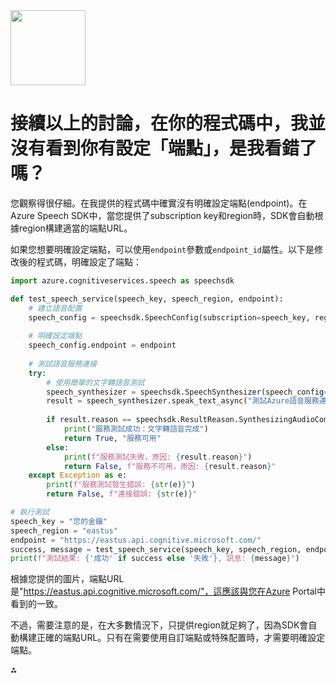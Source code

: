 <img src="https://r2cdn.perplexity.ai/pplx-full-logo-primary-dark%402x.png" class="logo" width="120"/>

# 接續以上的討論，在你的程式碼中，我並沒有看到你有設定「端點」，是我看錯了嗎？

您觀察得很仔細。在我提供的程式碼中確實沒有明確設定端點(endpoint)。在Azure Speech SDK中，當您提供了subscription key和region時，SDK會自動根據region構建適當的端點URL。

如果您想要明確設定端點，可以使用`endpoint`參數或`endpoint_id`屬性。以下是修改後的程式碼，明確設定了端點：

```python
import azure.cognitiveservices.speech as speechsdk

def test_speech_service(speech_key, speech_region, endpoint):
    # 建立語音配置
    speech_config = speechsdk.SpeechConfig(subscription=speech_key, region=speech_region)
    
    # 明確設定端點
    speech_config.endpoint = endpoint
    
    # 測試語音服務連接
    try:
        # 使用簡單的文字轉語音測試
        speech_synthesizer = speechsdk.SpeechSynthesizer(speech_config=speech_config)
        result = speech_synthesizer.speak_text_async("測試Azure語音服務連接").get()
        
        if result.reason == speechsdk.ResultReason.SynthesizingAudioCompleted:
            print("服務測試成功：文字轉語音完成")
            return True, "服務可用"
        else:
            print(f"服務測試失敗，原因: {result.reason}")
            return False, f"服務不可用，原因: {result.reason}"
    except Exception as e:
        print(f"服務測試發生錯誤: {str(e)}")
        return False, f"連接錯誤: {str(e)}"

# 執行測試
speech_key = "您的金鑰"
speech_region = "eastus"
endpoint = "https://eastus.api.cognitive.microsoft.com/"
success, message = test_speech_service(speech_key, speech_region, endpoint)
print(f"測試結果: {'成功' if success else '失敗'}, 訊息: {message}")
```

根據您提供的圖片，端點URL是"https://eastus.api.cognitive.microsoft.com/"，這應該與您在Azure Portal中看到的一致。

不過，需要注意的是，在大多數情況下，只提供region就足夠了，因為SDK會自動構建正確的端點URL。只有在需要使用自訂端點或特殊配置時，才需要明確設定端點。

<div>⁂</div>

[^1]: https://pplx-res.cloudinary.com/image/upload/v1743846936/user_uploads/RlZZSGdPtmpiKGx/Jie-Tu-2025-04-05-Xia-Wu-5.55.17.jpg

